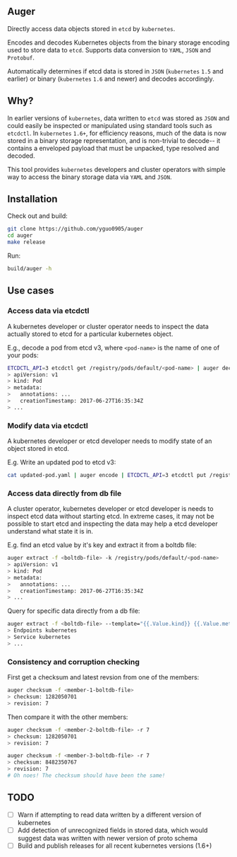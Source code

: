 Auger
-----

Directly access data objects stored in `etcd` by `kubernetes`.

Encodes and decodes Kubernetes objects from the binary storage encoding used to
store data to `etcd`. Supports data conversion to `YAML`, `JSON` and `Protobuf`.

Automatically determines if etcd data is stored in `JSON` (`kubernetes` `1.5` and
earlier) or binary (`kubernetes` `1.6` and newer) and decodes accordingly.

Why?
----

In earlier versions of `kubernetes`, data written to `etcd` was stored as `JSON`
and could easily be inspected or manipulated using standard tools such as
`etcdctl`. In `kubernetes` `1.6+`, for efficiency reasons, much of the data is
now stored in a binary storage representation, and is non-trivial to decode-- it
contains a enveloped payload that must be unpacked, type resolved and decoded.

This tool provides `kubernetes` developers and cluster operators with simple way
to access the binary storage data via `YAML` and `JSON`.

Installation
------------

Check out and build:

```sh
git clone https://github.com/yguo0905/auger
cd auger
make release
```

Run:


```sh
build/auger -h
```

Use cases
---------

### Access data via etcdctl

A kubernetes developer or cluster operator needs to inspect the data actually
stored to etcd for a particular kubernetes object.

E.g., decode a pod from etcd v3, where `<pod-name>` is the name of one of your pods:

``` sh
ETCDCTL_API=3 etcdctl get /registry/pods/default/<pod-name> | auger decode
> apiVersion: v1
> kind: Pod
> metadata:
>   annotations: ...
>   creationTimestamp: 2017-06-27T16:35:34Z
> ...
```

### Modify data via etcdctl

A kubernetes developer or etcd developer needs to modify state of an object stored in etcd.

E.g. Write an updated pod to etcd v3:

``` sh
cat updated-pod.yaml | auger encode | ETCDCTL_API=3 etcdctl put /registry/pods/default/<pod-name>
```

### Access data directly from db file

A cluster operator, kubernetes developer or etcd developer is needs to inspect
etcd data without starting etcd. In extreme cases, it may not be possible to
start etcd and inspecting the data may help a etcd developer understand what
state it is in.

E.g. find an etcd value by it's key and extract it from a boltdb file:

``` sh
auger extract -f <boltdb-file> -k /registry/pods/default/<pod-name>
> apiVersion: v1
> kind: Pod
> metadata:
>   annotations: ...
>   creationTimestamp: 2017-06-27T16:35:34Z
> ...
```

Query for specific data directly from a db file:

``` sh
auger extract -f <boltdb-file> --template="{{.Value.kind}} {{.Value.metadata.name}}" --filter=".Value.metadata.namespace=default"
> Endpoints kubernetes
> Service kubernetes
> ...
```

### Consistency and corruption checking

First get a checksum and latest revsion from one of the members:

``` sh
auger checksum -f <member-1-boltdb-file>
> checksum: 1282050701
> revision: 7
```

Then compare it with the other members:

``` sh
auger checksum -f <member-2-boltdb-file> -r 7
> checksum: 1282050701
> revision: 7

auger checksum -f <member-3-boltdb-file> -r 7
> checksum: 8482350767
> revision: 7
# Oh noes! The checksum should have been the same!
```

TODO
----

- [ ] Warn if attempting to read data written by a different version of kubernetes
- [ ] Add detection of unrecognized fields in stored data, which would suggest
      data was written with newer version of proto schema
- [ ] Build and publish releases for all recent kubernetes versions (1.6+)
